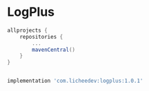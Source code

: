 # LogPlus

```gradle
allprojects {
    repositories {
        ...
        mavenCentral()
    }
}


implementation 'com.licheedev:logplus:1.0.1'
```